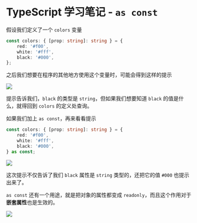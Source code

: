 # TypeScript 学习笔记 - `as const`

假设我们定义了一个 `colors` 变量

```ts
const colors: { [prop: string]: string } = {
    red: '#f00',
    white: '#fff',
    black: '#000',
};
```

之后我们想要在程序的其他地方使用这个变量时，可能会得到这样的提示

![](https://cdn.jsdelivr.net/gh/suukii/Articles/assets/ts/ts_as_const_0.png)

提示告诉我们，`black` 的类型是 `string`，但如果我们想要知道 `black` 的值是什么，就得回到 `colors` 的定义处查询。

如果我们加上 `as const`，再来看看提示

```ts
const colors: { [prop: string]: string } = {
    red: '#f00',
    white: '#fff',
    black: '#000',
} as const;
```

![](https://cdn.jsdelivr.net/gh/suukii/Articles/assets/ts/ts_as_const_1.png)

这次提示不仅告诉了我们 `black` 属性是 `string` 类型的，还把它的值 `#000` 也提示出来了。

`as const` 还有一个用途，就是把对象的属性都变成 `readonly`，而且这个作用对于**嵌套属性**也是生效的。

![](https://cdn.jsdelivr.net/gh/suukii/Articles/assets/ts/ts_as_const_2.png)
